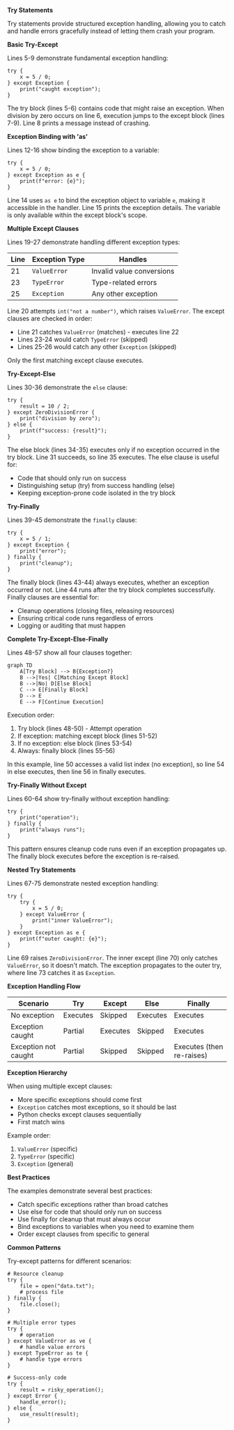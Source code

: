 **Try Statements**

Try statements provide structured exception handling, allowing you to catch and handle errors gracefully instead of letting them crash your program.

**Basic Try-Except**

Lines 5-9 demonstrate fundamental exception handling:

```
try {
    x = 5 / 0;
} except Exception {
    print("caught exception");
}
```

The try block (lines 5-6) contains code that might raise an exception. When division by zero occurs on line 6, execution jumps to the except block (lines 7-9). Line 8 prints a message instead of crashing.

**Exception Binding with 'as'**

Lines 12-16 show binding the exception to a variable:

```
try {
    x = 5 / 0;
} except Exception as e {
    print(f"error: {e}");
}
```

Line 14 uses `as e` to bind the exception object to variable `e`, making it accessible in the handler. Line 15 prints the exception details. The variable is only available within the except block's scope.

**Multiple Except Clauses**

Lines 19-27 demonstrate handling different exception types:

| Line | Exception Type | Handles |
|------|----------------|---------|
| 21 | `ValueError` | Invalid value conversions |
| 23 | `TypeError` | Type-related errors |
| 25 | `Exception` | Any other exception |

Line 20 attempts `int("not a number")`, which raises `ValueError`. The except clauses are checked in order:
- Line 21 catches `ValueError` (matches) - executes line 22
- Lines 23-24 would catch `TypeError` (skipped)
- Lines 25-26 would catch any other `Exception` (skipped)

Only the first matching except clause executes.

**Try-Except-Else**

Lines 30-36 demonstrate the `else` clause:

```
try {
    result = 10 / 2;
} except ZeroDivisionError {
    print("division by zero");
} else {
    print(f"success: {result}");
}
```

The else block (lines 34-35) executes only if no exception occurred in the try block. Line 31 succeeds, so line 35 executes. The else clause is useful for:
- Code that should only run on success
- Distinguishing setup (try) from success handling (else)
- Keeping exception-prone code isolated in the try block

**Try-Finally**

Lines 39-45 demonstrate the `finally` clause:

```
try {
    x = 5 / 1;
} except Exception {
    print("error");
} finally {
    print("cleanup");
}
```

The finally block (lines 43-44) always executes, whether an exception occurred or not. Line 44 runs after the try block completes successfully. Finally clauses are essential for:
- Cleanup operations (closing files, releasing resources)
- Ensuring critical code runs regardless of errors
- Logging or auditing that must happen

**Complete Try-Except-Else-Finally**

Lines 48-57 show all four clauses together:

```mermaid
graph TD
    A[Try Block] --> B{Exception?}
    B -->|Yes| C[Matching Except Block]
    B -->|No| D[Else Block]
    C --> E[Finally Block]
    D --> E
    E --> F[Continue Execution]
```

Execution order:
1. Try block (lines 48-50) - Attempt operation
2. If exception: matching except block (lines 51-52)
3. If no exception: else block (lines 53-54)
4. Always: finally block (lines 55-56)

In this example, line 50 accesses a valid list index (no exception), so line 54 in else executes, then line 56 in finally executes.

**Try-Finally Without Except**

Lines 60-64 show try-finally without exception handling:

```
try {
    print("operation");
} finally {
    print("always runs");
}
```

This pattern ensures cleanup code runs even if an exception propagates up. The finally block executes before the exception is re-raised.

**Nested Try Statements**

Lines 67-75 demonstrate nested exception handling:

```
try {
    try {
        x = 5 / 0;
    } except ValueError {
        print("inner ValueError");
    }
} except Exception as e {
    print(f"outer caught: {e}");
}
```

Line 69 raises `ZeroDivisionError`. The inner except (line 70) only catches `ValueError`, so it doesn't match. The exception propagates to the outer try, where line 73 catches it as `Exception`.

**Exception Handling Flow**

| Scenario | Try | Except | Else | Finally |
|----------|-----|--------|------|---------|
| No exception | Executes | Skipped | Executes | Executes |
| Exception caught | Partial | Executes | Skipped | Executes |
| Exception not caught | Partial | Skipped | Skipped | Executes (then re-raises) |

**Exception Hierarchy**

When using multiple except clauses:
- More specific exceptions should come first
- `Exception` catches most exceptions, so it should be last
- Python checks except clauses sequentially
- First match wins

Example order:
1. `ValueError` (specific)
2. `TypeError` (specific)
3. `Exception` (general)

**Best Practices**

The examples demonstrate several best practices:
- Catch specific exceptions rather than broad catches
- Use else for code that should only run on success
- Use finally for cleanup that must always occur
- Bind exceptions to variables when you need to examine them
- Order except clauses from specific to general

**Common Patterns**

Try-except patterns for different scenarios:

```
# Resource cleanup
try {
    file = open("data.txt");
    # process file
} finally {
    file.close();
}

# Multiple error types
try {
    # operation
} except ValueError as ve {
    # handle value errors
} except TypeError as te {
    # handle type errors
}

# Success-only code
try {
    result = risky_operation();
} except Error {
    handle_error();
} else {
    use_result(result);
}
```
